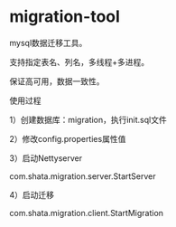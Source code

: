 # migration-tool
mysql数据迁移工具。

支持指定表名、列名，多线程+多进程。

保证高可用，数据一致性。

使用过程

1）创建数据库：migration，执行init.sql文件

2）修改config.properties属性值

3）启动Nettyserver

com.shata.migration.server.StartServer

4）启动迁移

com.shata.migration.client.StartMigration